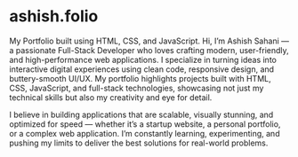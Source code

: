 # ashish.folio
My Portfolio built using HTML, CSS, and JavaScript.
Hi, I’m Ashish Sahani — a passionate Full-Stack Developer who loves crafting modern, user-friendly, and high-performance web applications. I specialize in turning ideas into interactive digital experiences using clean code, responsive design, and buttery-smooth UI/UX. My portfolio highlights projects built with HTML, CSS, JavaScript, and full-stack technologies, showcasing not just my technical skills but also my creativity and eye for detail.

I believe in building applications that are scalable, visually stunning, and optimized for speed — whether it’s a startup website, a personal portfolio, or a complex web application. I’m constantly learning, experimenting, and pushing my limits to deliver the best solutions for real-world problems.
